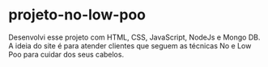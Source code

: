 # projeto-no-low-poo
Desenvolvi esse projeto com HTML, CSS, JavaScript, NodeJs e Mongo DB.<br>
A ideia do site é para atender clientes que seguem as técnicas No e Low Poo para cuidar dos seus cabelos.
